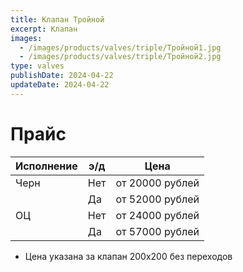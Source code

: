 ```yaml
---
title: Клапан Тройной
excerpt: Клапан
images:
  - /images/products/valves/triple/Тройной1.jpg
  - /images/products/valves/triple/Тройной2.jpg
type: valves
publishDate: 2024-04-22
updateDate: 2024-04-22
---
```


# Прайс

| Исполнение | э/д | Цена            |
| ---------- | --- | --------------- |
| Черн       | Нет | от 20000 рублей |
|            | Да  | от 52000 рублей |
| ОЦ         | Нет | от 24000 рублей |
|            | Да  | от 57000 рублей |

- Цена указана за клапан 200х200 без переходов
